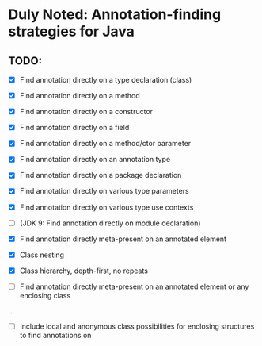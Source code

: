 # Duly Noted: Annotation-finding strategies for Java

## TODO:

- [x] Find annotation directly on a type declaration (class)
- [x] Find annotation directly on a method
- [x] Find annotation directly on a constructor
- [x] Find annotation directly on a field
- [x] Find annotation directly on a method/ctor parameter
- [x] Find annotation directly on an annotation type
- [x] Find annotation directly on a package declaration
- [x] Find annotation directly on various type parameters
- [x] Find annotation directly on various type use contexts
- [ ] (JDK 9: Find annotation directly on module declaration)

- [x] Find annotation directly meta-present on an annotated element

- [x] Class nesting
- [x] Class hierarchy, depth-first, no repeats

- [ ] Find annotation directly meta-present on an annotated element
    or any enclosing class

...


- [ ] Include local and anonymous class possibilities for enclosing
    structures to find annotations on
